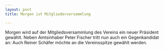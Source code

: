 ```yaml
---
layout: post
title: Morgen ist Mitgliederversammlung

---
```


Morgen wird auf der Mitgliedsversammlung des Vereins ein neuer Präsident gewählt. Neben Amtsinhaber Peter Fischer tritt nun auch ein Gegenkandidat an: Auch Reiner Schäfer möchte an die Vereinsspitze gewählt werden. 



